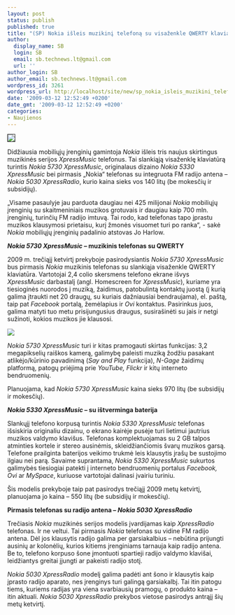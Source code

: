 ```yaml
---
layout: post
status: publish
published: true
title: "(SP) Nokia išleis muzikinį telefoną su visaženkle QWERTY klaviatūra"
author:
  display_name: SB
  login: SB
  email: sb.technews.lt@gmail.com
  url: ''
author_login: SB
author_email: sb.technews.lt@gmail.com
wordpress_id: 3261
wordpress_url: http://localhost/site/new/sp_nokia_isleis_muzikini_telefona_su_visazenkle_qwerty_klaviatura/
date: '2009-03-12 12:52:49 +0200'
date_gmt: '2009-03-12 12:52:49 +0200'
categories:
- Naujienos
---
```

<div class="imgright"><img src="http://www.part.lt/img/b178259f858b09e74191771f0db200bc304.jpg" border="1" /></div>
<p>Didžiausia mobiliųjų įrenginių gamintoja <i>Nokia</i> išleis tris naujus skirtingus muzikinės serijos <i>XpressMusic</i> telefonus. Tai slankiąją visaženklę klaviatūrą turintis <i>Nokia 5730 XpressMusic</i>, originalaus dizaino <i>Nokia 5330 XpressMusic</i> bei pirmasis „Nokia“ telefonas su integruota FM radijo antena – <i>Nokia 5030 XpressRadio</i>, kurio kaina sieks vos 140 litų (be mokesčių ir subsidijų).   </p>
<p>„Visame pasaulyje jau parduota daugiau nei 425 milijonai <i>Nokia</i> mobiliųjų įrenginių su skaitmeniniais muzikos grotuvais ir daugiau kaip 700 mln. įrenginių, turinčių FM radijo imtuvą. Tai rodo, kad telefonas tapo įprastu muzikos klausymosi prietaisu, kurį žmonės visuomet turi po ranka“, - sakė <i>Nokia</i> mobiliųjų įrenginių padalinio atstovas Jo Harlow.  </p>
<p><b><i>Nokia 5730 XpressMusic</i> – muzikinis telefonas su QWERTY</b></p>
<p>2009 m. trečiąjį ketvirtį prekyboje pasirodysiantis <i>Nokia 5730 XpressMusic</i> bus pirmasis <i>Nokia</i> muzikinis telefonas su slankiąja visaženkle QWERTY klaviatūra. Vartotojai 2,4 colio skersmens telefono ekrane išvys <i>XpressMusic</i> darbastalį (angl. Homescreen for <i>XpressMusic</i>), kuriame yra tiesioginės nuorodos į muziką, žaidimus, patobulintą kontaktų juostą (į kurią galima įtraukti net 20 draugų, su kuriais dažniausiai bendraujama), el. paštą, taip pat <i>Facebook</i> portalą, žemėlapius ir <i>Ovi</i> kontaktus. Pasirinkus juos, galima matyti tuo metu prisijungusius draugus, susirašinėti su jais ir netgi sužinoti, kokios muzikos jie klausosi. </p>
<p><img src="http://www.part.lt/img/05ee39097ab1812c440527ac55742d1e340.jpg" /></p>
<p><i>Nokia 5730 XpressMusic</i> turi ir kitas pramogauti skirtas funkcijas: 3,2 megapikselių raiškos kamerą, galimybę paleisti muziką žodžiu pasakant atlikėjo/kūrinio pavadinimą (<i>Say and Play</i> funkcija), <i>N-Gage</i> žaidimų platformą, patogų priėjimą prie <i>YouTube, Flickr</i> ir kitų interneto bendruomenių.  </p>
<p>Planuojama, kad <i>Nokia 5730 XpressMusic</i> kaina sieks 970 litų (be subsidijų ir mokesčių). </p>
<p><b><i>Nokia 5330 XpressMusic</i> – su ištverminga baterija</b></p>
<p>Slankųjį telefono korpusą turintis <i>Nokia 5330 XpressMusic</i> telefonas išsiskiria originaliu dizainu, o ekrano kairėje pusėje turi lietimui jautrius muzikos valdymo klavišus. Telefonas komplektuojamas su 2 GB talpos atminties kortele ir stereo ausinėmis, skleidžiančiomis švarų muzikos garsą. Telefone prailginta baterijos veikimo trukmė leis klausytis įrašų be sustojimo ilgiau nei parą. Savaime suprantama, <i>Nokia 5330 XpressMusic</i> sukurtos galimybės tiesiogiai patekti į interneto bendruomenių portalus <i>Facebook, Ovi</i> ar <i>MySpace</i>, kuriuose vartotojai dalinasi įvairiu turiniu.  </p>
<p>Šis modelis prekyboje taip pat pasirodys trečiąjį 2009 metų ketvirtį, planuojama jo kaina – 550 litų (be subsidijų ir mokesčių). </p>
<p><b>Pirmasis telefonas su radijo antena – <i>Nokia 5030 XpressRadio</i></b> </p>
<p>Trečiasis <i>Nokia</i> muzikinės serijos modelis įvardijamas kaip <i>XpressRadio</i> telefonas. Ir ne veltui. Tai pirmasis <i>Nokia</i> telefonas su vidine FM radijo antena. Dėl jos klausytis radijo galima per garsiakalbius – nebūtina prijungti ausinių ar kolonėlių, kurios kitiems įrenginiams tarnauja kaip radijo antena. Be to, telefono korpuso šone įmontuoti spartieji radijo valdymo klavišai, leidžiantys greitai įjungti ar pakeisti radijo stotį.</p>
<p><i>Nokia 5030 XpressRadio</i> modelį galima padėti ant šono ir klausytis kaip įprasto radijo aparato, nes įrenginys turi galingą garsiakalbį. Tai itin patogu tiems, kuriems radijas yra viena svarbiausių pramogų, o produkto kaina – itin aktuali. <i>Nokia 5030 XpressRadio</i> prekybos vietose pasirodys antrąjį šių metų ketvirtį. </p>
